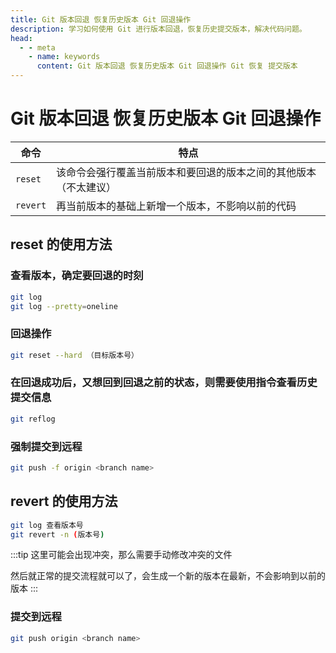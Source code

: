 ```yaml
---
title: Git 版本回退 恢复历史版本 Git 回退操作
description: 学习如何使用 Git 进行版本回退，恢复历史提交版本，解决代码问题。
head:
  - - meta
    - name: keywords
      content: Git 版本回退 恢复历史版本 Git 回退操作 Git 恢复 提交版本
---
```


# Git 版本回退 恢复历史版本 Git 回退操作

| 命令     | 特点                                                             |
| -------- | ---------------------------------------------------------------- |
| `reset`  | 该命令会强行覆盖当前版本和要回退的版本之间的其他版本（不太建议） |
| `revert` | 再当前版本的基础上新增一个版本，不影响以前的代码                 |

## reset 的使用方法

### 查看版本，确定要回退的时刻

```sh
git log
git log --pretty=oneline
```

### 回退操作

```sh
git reset --hard （目标版本号）
```

### 在回退成功后，又想回到回退之前的状态，则需要使用指令查看历史提交信息

```sh
git reflog
```

### 强制提交到远程

```sh
git push -f origin <branch name>
```

## revert 的使用方法

```sh
git log 查看版本号
git revert -n (版本号)
```

:::tip
这里可能会出现冲突，那么需要手动修改冲突的文件

然后就正常的提交流程就可以了，会生成一个新的版本在最新，不会影响到以前的版本
:::

### 提交到远程

```sh
git push origin <branch name>
```
